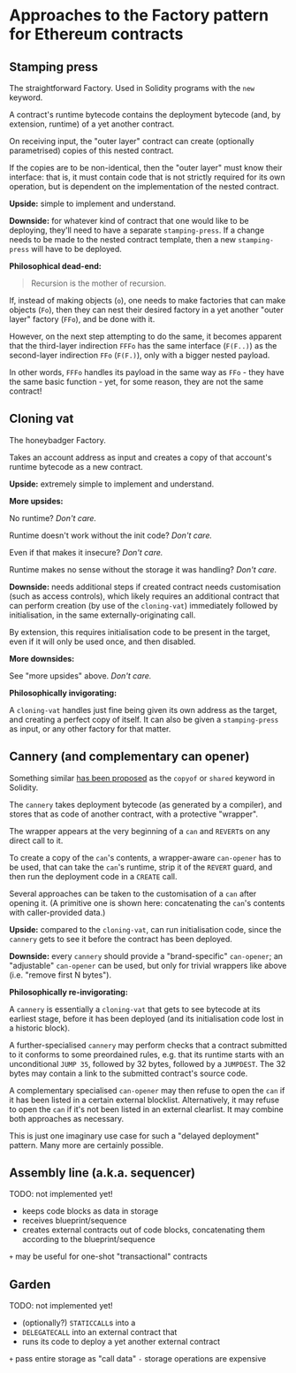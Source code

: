 # Approaches to the Factory pattern for Ethereum contracts

## Stamping press

The straightforward Factory. Used in Solidity programs with the `new`
keyword.

A contract's runtime bytecode contains the deployment bytecode (and, by
extension, runtime) of a yet another contract.

On receiving input, the "outer layer" contract can create (optionally
parametrised) copies of this nested contract.

If the copies are to be non-identical, then the "outer layer" must know
their interface: that is, it must contain code that is not strictly
required for its own operation, but is dependent on the implementation
of the nested contract.

**Upside:** simple to implement and understand.

**Downside:** for whatever kind of contract that one would
like to be deploying, they'll need to have a separate `stamping-press`.
If a change needs to be made to the nested contract template, then a
new `stamping-press` will have to be deployed.

**Philosophical dead-end:**

> Recursion is the mother of recursion.

If, instead of making objects (`o`), one needs to make factories that
can make objects (`Fo`), then they can nest their desired factory in a
yet another "outer layer" factory (`FFo`), and be done with it.

However, on the next step attempting to do the same, it becomes
apparent that the third-layer indirection `FFFo` has the same interface
(`F(F..)`) as the second-layer indirection `FFo` (`F(F.)`), only with a
bigger nested payload.

In other words, `FFFo` handles its payload in the same way as `FFo` -
they have the same basic function - yet, for some reason, they are not
the same contract!

## Cloning vat

The honeybadger Factory.

Takes an account address as input and creates a copy of that account's
runtime bytecode as a new contract.

**Upside:** extremely simple to implement and understand.

**More upsides:**

No runtime? _Don't care._

Runtime doesn't work without the init code? _Don't care._

Even if that makes it insecure? _Don't care._

Runtime makes no sense without the storage it was handling? _Don't
care._

**Downside:** needs additional steps if created contract needs
customisation (such as access controls), which likely requires
an additional contract that can perform creation (by use of the
`cloning-vat`) immediately followed by initialisation, in the same
externally-originating call.

By extension, this requires initialisation code to be present in the
target, even if it will only be used once, and then disabled.

**More downsides:**

See "more upsides" above. _Don't care._

**Philosophically invigorating:**

A `cloning-vat` handles just fine being given its own address as the
target, and creating a perfect copy of itself. It can also be given
a `stamping-press` as input, or any other factory for that matter.

## Cannery (and complementary can opener)

Something similar [has been proposed][shared] as the `copyof` or
`shared` keyword in Solidity.

[shared]: https://github.com/ethereum/solidity/issues/2296

The `cannery` takes deployment bytecode (as generated by a compiler),
and stores that as code of another contract, with a protective
"wrapper".

The wrapper appears at the very beginning of a `can` and `REVERT`s
on any direct call to it.

To create a copy of the `can`'s contents, a wrapper-aware `can-opener`
has to be used, that can take the `can`'s runtime, strip it of the
`REVERT` guard, and then run the deployment code in a `CREATE` call.

Several approaches can be taken to the customisation of a `can`
after opening it. (A primitive one is shown here: concatenating the
`can`'s contents with caller-provided data.)

**Upside:** compared to the `cloning-vat`, can run initialisation
code, since the `cannery` gets to see it before the contract has
been deployed.

**Downside:** every `cannery` should provide a "brand-specific"
`can-opener`; an "adjustable" `can-opener` can be used, but only
for trivial wrappers like above (i.e. "remove first N bytes").

**Philosophically re-invigorating:**

A `cannery` is essentially a `cloning-vat` that gets to see bytecode
at its earliest stage, before it has been deployed (and its
initialisation code lost in a historic block).

A further-specialised `cannery` may perform checks that a contract
submitted to it conforms to some preordained rules, e.g. that its
runtime starts with an unconditional `JUMP 35`, followed by 32 bytes,
followed by a `JUMPDEST`. The 32 bytes may contain a link to the
submitted contract's source code.

A complementary specialised `can-opener` may then refuse to open the
`can` if it has been listed in a certain external blocklist.
Alternatively, it may refuse to open the `can` if it's not been listed
in an external clearlist. It may combine both approaches as necessary.

This is just one imaginary use case for such a "delayed deployment"
pattern. Many more are certainly possible.

## Assembly line (a.k.a. sequencer)

TODO: not implemented yet!

* keeps code blocks as data in storage
* receives blueprint/sequence
* creates external contracts out of code blocks, concatenating them
  according to the blueprint/sequence

`+` may be useful for one-shot "transactional" contracts

## Garden

TODO: not implemented yet!

* (optionally?) `STATICCALL`s into a
* `DELEGATECALL` into an external contract that
* runs its code to deploy a yet another external contract

`+` pass entire storage as "call data"
`-` storage operations are expensive
